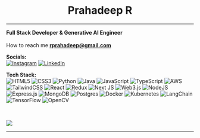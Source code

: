 <h1 style="text-align:center;">Prahadeep R</h1>


<hr>

**Full Stack Developer & Generative AI Engineer**<br>
<br>How to reach me **rprahadeep@gmail.com**<br>


**Socials:**<br>
[![Instagram](https://img.shields.io/badge/Instagram-%23E4405F.svg?logo=Instagram&logoColor=white)](https://instagram.com/r_prahadeep) [![LinkedIn](https://img.shields.io/badge/LinkedIn-%230077B5.svg?logo=linkedin&logoColor=white)](https://www.linkedin.com/in/prahadeep-r-95205a267/) 

**Tech Stack:**<br>
![HTML5](https://img.shields.io/badge/html5-%23E34F26.svg?style=flat-square&logo=html5&logoColor=white) ![CSS3](https://img.shields.io/badge/css3-%231572B6.svg?style=flat-square&logo=css3&logoColor=white) ![Python](https://img.shields.io/badge/python-3670A0?style=flat-square&logo=python&logoColor=ffdd54) ![Java](https://img.shields.io/badge/java-%23ED8B00.svg?style=flat-square&logo=openjdk&logoColor=white) ![JavaScript](https://img.shields.io/badge/javascript-%23323330.svg?style=flat-square&logo=javascript&logoColor=%23F7DF1E) ![TypeScript](https://img.shields.io/badge/typescript-%23007ACC.svg?style=flat-square&logo=typescript&logoColor=white) ![AWS](https://img.shields.io/badge/AWS-%23FF9900.svg?style=flat-square&logo=amazon-aws&logoColor=white) ![TailwindCSS](https://img.shields.io/badge/tailwindcss-%2338B2AC.svg?style=flat-square&logo=tailwind-css&logoColor=white) ![React](https://img.shields.io/badge/react-%2320232a.svg?style=flat-square&logo=react&logoColor=%2361DAFB) ![Redux](https://img.shields.io/badge/redux-%23593d88.svg?style=flat-square&logo=redux&logoColor=white) ![Next JS](https://img.shields.io/badge/Next-black?style=flat-square&logo=next.js&logoColor=white) ![Web3.js](https://img.shields.io/badge/web3.js-F16822?style=flat-square&logo=web3.js&logoColor=white) ![NodeJS](https://img.shields.io/badge/node.js-6DA55F?style=flat-square&logo=node.js&logoColor=white) ![Express.js](https://img.shields.io/badge/express.js-%23404d59.svg?style=flat-square&logo=express&logoColor=%2361DAFB) ![MongoDB](https://img.shields.io/badge/MongoDB-%234ea94b.svg?style=flat-square&logo=mongodb&logoColor=white) ![Postgres](https://img.shields.io/badge/postgres-%23316192.svg?style=flat-square&logo=postgresql&logoColor=white) ![Docker](https://img.shields.io/badge/docker-%230db7ed.svg?style=flat-square&logo=docker&logoColor=white) ![Kubernetes](https://img.shields.io/badge/kubernetes-%23326ce5.svg?style=flat-square&logo=kubernetes&logoColor=white) ![LangChain](https://img.shields.io/badge/langchain-%234A90E2.svg?style=flat-square&logo=langchain&logoColor=white) ![TensorFlow](https://img.shields.io/badge/TensorFlow-%23FF6F00.svg?style=flat-square&logo=TensorFlow&logoColor=white) ![OpenCV](https://img.shields.io/badge/opencv-%235C3EE8.svg?style=flat-square&logo=opencv&logoColor=white)


<br>



![](https://github-readme-stats.vercel.app/api/top-langs/?username=rprahadeep&theme=react&hide_border=false&include_all_commits=false&count_private=false&layout=compact)

---


